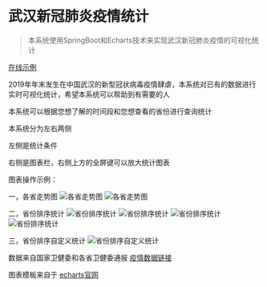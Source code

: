 # 武汉新冠肺炎疫情统计


> 本系统使用SpringBoot和Echarts技术来实现武汉新冠肺炎疫情的可视化统计


[在线示例](http://www.aly1.wang/yq)


2019年年末发生在中国武汉的新型冠状病毒疫情肆虐，本系统对已有的数据进行实时可视化统计，希望本系统可以帮助到有需要的人

本系统可以根据您想了解的时间段和您想查看的省份进行查询统计

本系统分为左右两侧

左侧是统计条件

右侧是图表栏，右侧上方的全屏键可以放大统计图表

图表操作示例：

一，各省走势图
![各省走势图](http://www.aly1.wang/media/img/yq/各省走势图.jpg)
![各省走势图](http://www.aly1.wang/media/img/yq/各省走势图全屏.jpg)

二，省份排序统计
![省份排序统计](http://www.aly1.wang/media/img/yq/省份排序统计.jpg)
![省份排序统计](http://www.aly1.wang/media/img/yq/省份排序统计全屏1.jpg)
![省份排序统计](http://www.aly1.wang/media/img/yq/省份排序统计全屏2.jpg)
![省份排序统计](http://www.aly1.wang/media/img/yq/省份排序统计全屏3.jpg)

三，省份排序自定义统计
![省份排序自定义统计](http://www.aly1.wang/media/img/yq/省份排序自定义统计.jpg) 
 
数据来自国家卫健委和各省卫健委通报 [疫情数据链接](http://2019ncov.chinacdc.cn/2019-nCoV/)
 
图表模板来自于 [echarts官网](https://www.echartsjs.com/zh/index.html)

